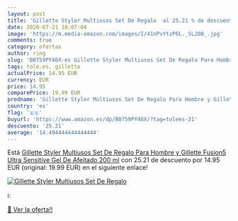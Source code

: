 ```yaml
---
layout: post
title: 'Gillette Styler Multiusos Set De Regalo  al 25.21 % de descuento'
date: 2020-07-21 18:07:04
image: 'https://m.media-amazon.com/images/I/41nPvYtzP6L._SL200_.jpg'
comments: true
category: ofertas
author: ring
slug: 'B0759PY46X-es Gillette Styler Multiusos Set De Regalo Para Hombre y...'
tags: tole.es, gillette
actualPrice: 14.95 EUR
currency: EUR
price: 14.95
comparePrice: 19.99 EUR
prodname: 'Gillette Styler Multiusos Set De Regalo Para Hombre y Gillette Fusion5 Ultra Sensitive Gel De Afeitado 200 ml'
country: 'es'
flag: '🇪🇸'
buyurl: 'https://www.amazon.es/dp/B0759PY46X/?tag=tolees-21'
descuento: '25.21'
average: '14.494444444444444'
---
```


Está [Gillette Styler Multiusos Set De Regalo Para Hombre y Gillette Fusion5 Ultra Sensitive Gel De Afeitado 200 ml](https://www.amazon.es/dp/B0759PY46X/?tag=tolees-21) con 25.21 de descuento por 14.95 EUR (original: 19.99 EUR) en el siguiente enlace!

[![Gillette Styler Multiusos Set De Regalo ](https://m.media-amazon.com/images/I/41nPvYtzP6L._SL200_.jpg)](https://www.amazon.es/dp/B0759PY46X/?tag=tolees-21)

ℹ️:


[🛒 Ver la oferta!!](https://www.amazon.es/dp/B0759PY46X/?tag=tolees-21)
